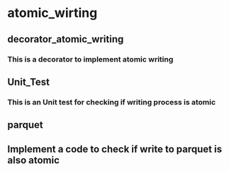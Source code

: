 # atomic_wirting
## decorator_atomic_writing
### This is a decorator to implement atomic writing
## Unit_Test
### This is an Unit test for checking if writing process is atomic
## parquet
## Implement a code to check if write to parquet is also atomic

